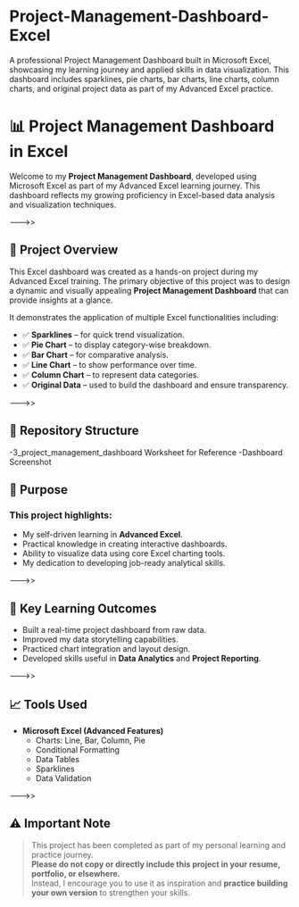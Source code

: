 # Project-Management-Dashboard-Excel
A professional Project Management Dashboard built in Microsoft Excel, showcasing my learning journey and applied skills in data visualization. This dashboard includes sparklines, pie charts, bar charts, line charts, column charts, and original project data as part of my Advanced Excel practice.

# 📊 Project Management Dashboard in Excel

Welcome to my **Project Management Dashboard**, developed using Microsoft Excel as part of my Advanced Excel learning journey. This dashboard reflects my growing proficiency in Excel-based data analysis and visualization techniques.

--->>

## 🚀 Project Overview

This Excel dashboard was created as a hands-on project during my Advanced Excel training. The primary objective of this project was to design a dynamic and visually appealing **Project Management Dashboard** that can provide insights at a glance.

It demonstrates the application of multiple Excel functionalities including:

- ✅ **Sparklines** – for quick trend visualization.
- ✅ **Pie Chart** – to display category-wise breakdown.
- ✅ **Bar Chart** – for comparative analysis.
- ✅ **Line Chart** – to show performance over time.
- ✅ **Column Chart** – to represent data categories.
- ✅ **Original Data** – used to build the dashboard and ensure transparency.

--->>

## 📁 Repository Structure

-3_project_management_dashboard Worksheet for Reference
-Dashboard Screenshot

## 🎯 Purpose

### This project highlights:
- My self-driven learning in **Advanced Excel**.
- Practical knowledge in creating interactive dashboards.
- Ability to visualize data using core Excel charting tools.
- My dedication to developing job-ready analytical skills.

--->>

## 📌 Key Learning Outcomes

- Built a real-time project dashboard from raw data.
- Improved my data storytelling capabilities.
- Practiced chart integration and layout design.
- Developed skills useful in **Data Analytics** and **Project Reporting**.

--->>

## 📈 Tools Used

- **Microsoft Excel (Advanced Features)**
  - Charts: Line, Bar, Column, Pie
  - Conditional Formatting
  - Data Tables
  - Sparklines
  - Data Validation

--->>

## ⚠️ Important Note

> This project has been completed as part of my personal learning and practice journey.  
> **Please do not copy or directly include this project in your resume, portfolio, or elsewhere.**  
> Instead, I encourage you to use it as inspiration and **practice building your own version** to strengthen your skills.
